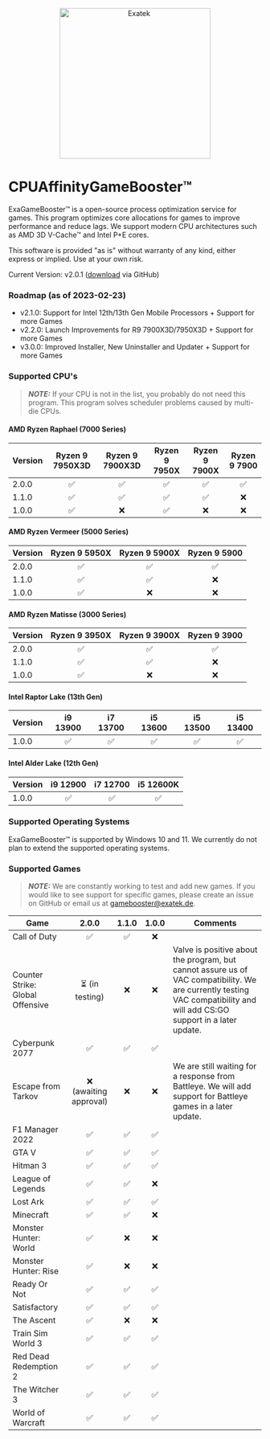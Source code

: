 <p align="center">
  <a href="#">
    <img alt="Exatek" src="https://cdn.exatek.de/exatek/exa-partner.png" width="300" />
  </a>
</p>

# CPUAffinityGameBooster™

ExaGameBooster™ is a open-source process optimization service for games. This program optimizes core allocations
for games to improve performance and reduce lags. We support modern CPU architectures such as AMD 3D V-Cache™ and Intel
P+E cores.

This software is provided "as is" without warranty of any kind, either express or implied. Use at your own risk.

Current Version:
v2.0.1 ([download](https://github.com/Exatek-Germany/ExaGameBooster/releases/download/v2.0.1/CpuAffinityGameBooster_x64.zip)
via GitHub)

### Roadmap (as of 2023-02-23)

- v2.1.0: Support for Intel 12th/13th Gen Mobile Processors + Support for more Games
- v2.2.0: Launch Improvements for R9 7900X3D/7950X3D + Support for more Games
- v3.0.0: Improved Installer, New Uninstaller and Updater + Support for more Games

### Supported CPU's

> **_NOTE:_**  If your CPU is not in the list, you probably do not need this program. This program solves scheduler
> problems caused by multi-die CPUs.

#### AMD Ryzen Raphael (7000 Series)

| Version | Ryzen 9 7950X3D | Ryzen 9 7900X3D | Ryzen 9 7950X | Ryzen 9 7900X | Ryzen 9 7900 |
|---------|:---------------:|:---------------:|:-------------:|:-------------:|:------------:|
| 2.0.0   |        ✅        |        ✅        |       ✅       |       ✅       |      ✅       |
| 1.1.0   |        ✅        |        ✅        |       ✅       |       ✅       |      ❌       |
| 1.0.0   |        ✅        |        ❌        |       ✅       |       ❌       |      ❌       |

#### AMD Ryzen Vermeer (5000 Series)

| Version | Ryzen 9 5950X | Ryzen 9 5900X | Ryzen 9 5900 |
|---------|:-------------:|:-------------:|:------------:|
| 2.0.0   |       ✅       |       ✅       |      ✅       |
| 1.1.0   |       ✅       |       ✅       |      ❌       |
| 1.0.0   |       ✅       |       ❌       |      ❌       |

#### AMD Ryzen Matisse (3000 Series)

| Version | Ryzen 9 3950X | Ryzen 9 3900X | Ryzen 9 3900 |
|---------|:-------------:|:-------------:|:------------:|
| 2.0.0   |       ✅       |       ✅       |      ✅       |
| 1.1.0   |       ✅       |       ✅       |      ❌       |
| 1.0.0   |       ✅       |       ❌       |      ❌       |

#### Intel Raptor Lake (13th Gen)

| Version | i9 13900 | i7 13700 | i5 13600 | i5 13500 | i5 13400 |
|---------|:--------:|:--------:|:--------:|:--------:|:--------:|
| 1.0.0   |    ✅     |    ✅     |    ✅     |    ✅     |    ✅     | 

#### Intel Alder Lake (12th Gen)

| Version | i9 12900 | i7 12700 | i5 12600K |
|---------|:--------:|:--------:|:---------:|
| 1.0.0   |    ✅     |    ✅     |     ✅     |

### Supported Operating Systems

ExaGameBooster™ is supported by Windows 10 and 11. We currently do not plan to extend the supported operating
systems.

### Supported Games

> **_NOTE:_**  We are constantly working to test and add new games. If you would like to see support for specific games,
> please create an issue on GitHub or email us at gamebooster@exatek.de.

| Game                             |         2.0.0         | 1.1.0 | 1.0.0 | Comments                                                                                                                                                                 |
|----------------------------------|:---------------------:|:-----:|:-----:|--------------------------------------------------------------------------------------------------------------------------------------------------------------------------|
| Call of Duty                     |           ✅           |   ✅   |   ❌   |                                                                                                                                                                          |
| Counter Strike: Global Offensive |    ⏳ (in testing)     |   ❌   |   ❌   | Valve is positive about the program, but cannot assure us of VAC compatibility. We are currently testing VAC compatibility and will add CS:GO support in a later update. |
| Cyberpunk 2077                   |           ✅           |   ✅   |   ✅   |                                                                                                                                                                          |
| Escape from Tarkov               | ❌ (awaiting approval) |   ❌   |   ❌   | We are still waiting for a response from Battleye. We will add support for Battleye games in a later update.                                                             |
| F1 Manager 2022                  |           ✅           |   ✅   |   ✅   |                                                                                                                                                                          |
| GTA V                            |           ✅           |   ✅   |   ✅   |                                                                                                                                                                          |
| Hitman 3                         |           ✅           |   ✅   |   ✅   |                                                                                                                                                                          |
| League of Legends                |           ✅           |   ✅   |   ❌   |                                                                                                                                                                          |
| Lost Ark                         |           ✅           |   ✅   |   ✅   |                                                                                                                                                                          |
| Minecraft                        |           ✅           |   ✅   |   ❌   |                                                                                                                                                                          |
| Monster Hunter: World            |           ✅           |   ❌   |   ❌   |                                                                                                                                                                          |
| Monster Hunter: Rise             |           ✅           |   ❌   |   ❌   |                                                                                                                                                                          |
| Ready Or Not                     |           ✅           |   ✅   |   ✅   |                                                                                                                                                                          |
| Satisfactory                     |           ✅           |   ✅   |   ✅   |                                                                                                                                                                          |
| The Ascent                       |           ✅           |   ❌   |   ❌   |                                                                                                                                                                          |
| Train Sim World 3                |           ✅           |   ✅   |   ✅   |                                                                                                                                                                          |
| Red Dead Redemption 2            |           ✅           |   ✅   |   ✅   |                                                                                                                                                                          |
| The Witcher 3                    |           ✅           |   ✅   |   ✅   |                                                                                                                                                                          |
| World of Warcraft                |           ✅           |   ✅   |   ✅   |                                                                                                                                                                          |
